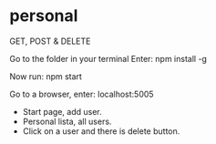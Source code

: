 # personal
GET, POST &amp; DELETE

Go to the folder in your terminal
Enter: npm install -g

Now run: npm start

Go to a browser, enter: localhost:5005

* Start page, add user.
* Personal lista, all users.
* Click on a user and there is delete button.

